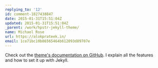 ```yaml
---
replying_to: '12'
id: comment-1827438847
date: 2015-01-31T15:51:04Z
updated: 2015-01-31T15:51:04Z
_parent: /work/hpstr-jekyll-theme/
name: Michael Rose
url: https://alokprateek.in/
email: 1ce71bc10b86565464b612093d89707e
---
```


Check out the
[theme's documentation on GitHub](https://thewhitewulfy.github.io/hpstr-jekyll-theme/theme-setup/).
I explain all the features and how to set it up with Jekyll.
